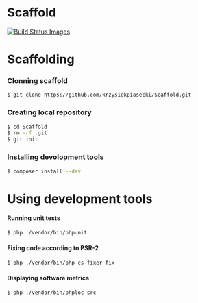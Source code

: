 # Scaffold


<a href="#" id="status-image-popup" name="status-images" class="open-popup" data-ember-action="880">
    <img title="Build Status Images" src="https://travis-ci.org/krzysiekpiasecki/Scaffold.svg">
</a>

# Scaffolding

### Clonning scaffold
``` bash
$ git clone https://github.com/krzysiekpiasecki/Scaffold.git
```

### Creating local repository
``` bash
$ cd Scaffold
$ rm -rf .git
$ git init
```

### Installing devolopment tools
``` bash
$ composer install --dev
```

# Using development tools

#### Running unit tests

``` bash
$ php ./vendor/bin/phpunit
```

#### Fixing code according to PSR-2

``` bash
$ php ./vendor/bin/php-cs-fixer fix
```

#### Displaying software metrics

``` bash
$ php ./vendor/bin/phploc src
```
